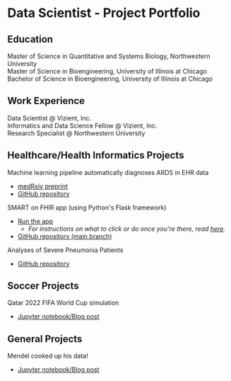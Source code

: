 # Data Scientist - Project Portfolio 

## Education

Master of Science in Quantitative and Systems Biology, Northwestern University  
Master of Science in Bioengineering, University of Illinois at Chicago  
Bachelor of Science in Bioengineering, University of Illinois at Chicago

## Work Experience  

Data Scientist @ Vizient, Inc.  
Informatics and Data Science Fellow @ Vizient, Inc.  
Research Specialist @ Northwestern University  

## Healthcare/Health Informatics Projects  

Machine learning pipeline automatically diagnoses ARDS in EHR data
   - [medRxiv preprint](https://doi.org/10.1101/2024.05.21.24307715)
   - [GitHub repository](https://github.com/amarallab/ARDS_diagnosis)

SMART on FHIR app (using Python's Flask framework)
   - [Run the app](https://launch.smarthealthit.org/?launch_url=https%3A%2F%2Fsmart-on-fhir-python-app.onrender.com%2F&launch=WzAsIiIsIiIsIkFVVE8iLDAsMCwwLCJwYXRpZW50L1BhdGllbnQucnMgcGF0aWVudC9PYnNlcnZhdGlvbi5ycyBsYXVuY2ggb2ZmbGluZV9hY2Nlc3Mgb3BlbmlkIGZoaXJVc2VyIiwiaHR0cHM6Ly9zbWFydC1vbi1maGlyLXB5dGhvbi1hcHAub25yZW5kZXIuY29tL2ZoaXItYXBwLyIsImNsaWVudC1pZCIsIiIsIiIsIiIsIiIsMCwwXQ&tab=0&validation=1)
        - *For instructions on what to click or do once you're there, read [here](https://github.com/morales-felix/SMART-on-FHIR-Python-app/blob/deployment/README.md#usage).*
   - [GitHub repository (main branch)](https://github.com/morales-felix/SMART-on-FHIR-Python-app)

Analyses of Severe Pneumonia Patients
   - [GitHub repository](https://github.com/morales-felix/analyses_of_severe_pneumonia)

## Soccer Projects  
  
Qatar 2022 FIFA World Cup simulation  
   - [Jupyter notebook/Blog post](https://morales-felix.github.io/Qatar-2022-FIFA-World-Cup-simulation/)  
  
## General Projects  

Mendel cooked up his data!  
   - [Jupyter notebook/Blog post](https://github.com/morales-felix/Mendel_cooked_up_his_data)
